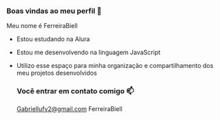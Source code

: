 ### Boas vindas ao meu perfil 💙

Meu nome é FerreiraBiell

- Estou estudando na Alura
- Estou me desenvolvendo na linguagem JavaScript
- Utilizo esse espaço para minha organização e compartilhamento dos meu projetos desenvolvidos

  ### Você entrar em contato comigo 📫

  Gabriellufy2@gmail.com
  FerreiraBiell
